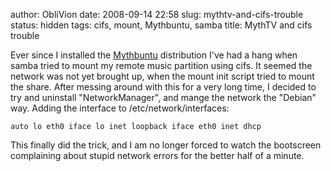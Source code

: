 author: ObliVion
date: 2008-09-14 22:58
slug: mythtv-and-cifs-trouble
status: hidden
tags: cifs, mount, Mythbuntu, samba
title: MythTV and cifs trouble


Ever since I installed the [Mythbuntu](http://mythbuntu.org)
distribution I've had a hang when samba tried to mount my remote music
partition using cifs. It seemed the network was not yet brought up, when
the mount init script tried to mount the share. After messing around
with this for a very long time, I decided to try and uninstall
"NetworkManager", and mange the network the "Debian" way. Adding the
interface to /etc/network/interfaces:

`auto lo eth0 iface lo inet loopback iface eth0 inet dhcp`

This finally did the trick, and I am no longer forced to watch the
bootscreen complaining about stupid network errors for the better half
of a minute.
